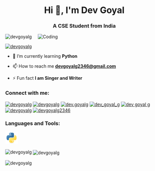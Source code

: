 <h1 align="center">Hi 👋, I'm Dev Goyal</h1>
<h3 align="center">A CSE Student from India</h3>
<img align="right" alt="Coding" width="400" src="https://camo.githubusercontent.com/c1dcb74cc1c1835b1d716f5051499a2814c683c806b15f04b0eba492863703e9/68747470733a2f2f63646e2e6472696262626c652e636f6d2f75736572732f3733303730332f73637265656e73686f74732f363538313234332f6176656e746f2e676966">

<p align="left"> <img src="https://komarev.com/ghpvc/?username=devgoyalg&label=Profile%20views&color=0e75b6&style=flat" alt="devgoyalg" /> </p>

<p align="left"> <a href="https://twitter.com/devgoyalg" target="blank"><img src="https://img.shields.io/twitter/follow/devgoyalg?logo=twitter&style=for-the-badge" alt="devgoyalg" /></a> </p>

- 🌱 I’m currently learning **Python**

- 📫 How to reach me **devgoyalg2346@gmail.com**

- ⚡ Fun fact **I am Singer and Writer**

<h3 align="left">Connect with me:</h3>
<p align="left">
<a href="https://twitter.com/devgoyalg" target="blank"><img align="center" src="https://raw.githubusercontent.com/rahuldkjain/github-profile-readme-generator/master/src/images/icons/Social/twitter.svg" alt="devgoyalg" height="30" width="40" /></a>
<a href="https://linkedin.com/in/devgoyalg" target="blank"><img align="center" src="https://raw.githubusercontent.com/rahuldkjain/github-profile-readme-generator/master/src/images/icons/Social/linked-in-alt.svg" alt="devgoyalg" height="30" width="40" /></a>
<a href="https://fb.com/dev.goyalg" target="blank"><img align="center" src="https://raw.githubusercontent.com/rahuldkjain/github-profile-readme-generator/master/src/images/icons/Social/facebook.svg" alt="dev.goyalg" height="30" width="40" /></a>
<a href="https://instagram.com/dev_goyal_g" target="blank"><img align="center" src="https://raw.githubusercontent.com/rahuldkjain/github-profile-readme-generator/master/src/images/icons/Social/instagram.svg" alt="dev_goyal_g" height="30" width="40" /></a>
<a href="https://www.youtube.com/c/dev goyal g" target="blank"><img align="center" src="https://raw.githubusercontent.com/rahuldkjain/github-profile-readme-generator/master/src/images/icons/Social/youtube.svg" alt="dev goyal g" height="30" width="40" /></a>
<a href="https://www.codechef.com/users/devgoyalg" target="blank"><img align="center" src="https://cdn.jsdelivr.net/npm/simple-icons@3.1.0/icons/codechef.svg" alt="devgoyalg" height="30" width="40" /></a>
<a href="https://www.hackerrank.com/devgoyalg2346" target="blank"><img align="center" src="https://raw.githubusercontent.com/rahuldkjain/github-profile-readme-generator/master/src/images/icons/Social/hackerrank.svg" alt="devgoyalg2346" height="30" width="40" /></a>
</p>

<h3 align="left">Languages and Tools:</h3>
<p align="left"> <a href="https://www.python.org" target="_blank" rel="noreferrer"> <img src="https://raw.githubusercontent.com/devicons/devicon/master/icons/python/python-original.svg" alt="python" width="40" height="40"/> </a> </p>

<p><img align="left" src="https://github-readme-stats.vercel.app/api/top-langs?username=devgoyalg&show_icons=true&locale=en&layout=compact" alt="devgoyalg" /></p>

<p>&nbsp;<img align="center" src="https://github-readme-stats.vercel.app/api?username=devgoyalg&show_icons=true&locale=en" alt="devgoyalg" /></p>

<p><img align="center" src="https://github-readme-streak-stats.herokuapp.com/?user=devgoyalg&" alt="devgoyalg" /></p>
